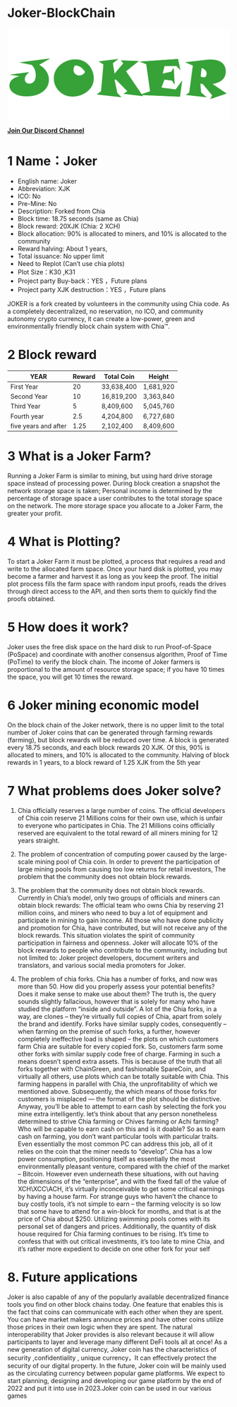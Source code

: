 # Joker-BlockChain

<img src=".\joker-blockchain-gui\src\assets\img\joker_logo.svg"/> 

[**Join Our Discord Channel**](https://discord.gg/QhK8yCZpBf)

# 1 Name：Joker  
* English name: Joker 
* Abbreviation: XJK
* ICO: No
* Pre-Mine: No
* Description: Forked from Chia
* Block time: 18.75 seconds (same as Chia)
* Block reward: 20XJK (Chia: 2 XCH)
* Block allocation: 90% is allocated to miners, and 10% is allocated to the community
* Reward halving: About 1 years, 
* Total issuance: No upper limit 
* Need to Replot (Can’t use chia plots)
* Plot Size：K30 ,K31 
* Project party Buy-back：YES ，Future plans
* Project party XJK destruction：YES ，Future plans

JOKER is a fork created by volunteers in the community using Chia code. As a completely decentralized, no reservation, no ICO, and community autonomy crypto currency, it can create a low-power, green and environmentally friendly block chain system with Chia™.


# 2 Block reward

| YEAR	               |     Reward    	 | Total Coin	 |          Height |
| -------------------- | --------------- | ----------- | --------------- |
| First Year	         |       20	       | 33,638,400	 |       1,681,920 |
| Second Year     	   |       10	       | 16,819,200	 |       3,363,840 |
| Third Year	         |        5	       |  8,409,600  |     	 5,045,760 |
| Fourth year	         |      2.5	       |  4,204,800  |    	 6,727,680 |
| five years and after |     1.25	       |  2,102,400	 |       8,409,600 |


# 3 What is a Joker Farm?

Running a Joker Farm is similar to mining, but using hard drive storage space instead of processing power. During block creation a snapshot the network storage space is taken;
Personal income is determined by the percentage of storage space a user contributes to the total storage space on the network. The more storage space you allocate to a Joker Farm, the greater your profit.

# 4 What is Plotting?

To start a Joker Farm it must be plotted, a process that requires a read and write to the allocated farm space. Once your hard disk is plotted, you may become a farmer and harvest it as long as you keep the proof.
The initial plot process fills the farm space with random input proofs, reads the drives through direct access to the API, and then sorts them to quickly find the proofs obtained.

# 5 How does it work?

Joker uses the free disk space on the hard disk to run Proof-of-Space (PoSpace) and coordinate with another consensus algorithm, Proof of Time (PoTime) to verify the block chain.
The income of Joker farmers is proportional to the amount of resource storage space; if you have 10 times the space, you will get 10 times the reward.

# 6 Joker mining economic model

On the block chain of the Joker network, there is no upper limit to the total number of Joker coins that can be generated through farming rewards (farming), but block rewards will be reduced over time.
A block is generated every 18.75 seconds, and each block rewards 20 XJK. Of this, 90% is allocated to miners, and 10% is allocated to the community. Halving of block rewards in 1 years, to a block reward of 1.25 XJK from the 5th year 

# 7 What problems does Joker solve?

1.	Chia officially reserves a large number of coins.
The official developers of Chia coin reserve 21 Millions coins for their own use, which is unfair to everyone who participates in Chia. The 21 Millions coins officially reserved are equivalent to the total reward of all miners mining for 12 years straight.

2.	The problem of concentration of computing power caused by the large-scale mining pool of Chia coin.
In order to prevent the participation of large mining pools from causing too low returns for retail investors, The problem that the community does not obtain block rewards.

3.	The problem that the community does not obtain block rewards.
Currently in Chia’s model, only two groups of officials and miners can obtain block rewards: The official team who owns Chia by reserving 21 million coins, and miners who need to buy a lot of equipment and participate in mining to gain income.
All those who have done publicity and promotion for Chia, have contributed, but will not receive any of the block rewards. This situation violates the spirit of community participation in fairness and openness.
Joker will allocate 10% of the block rewards to people who contribute to the community, including but not limited to: Joker project developers, document writers and translators, and various social media promoters for Joker.

4.	The problem of chia forks. 
Chia has a number of forks, and now was more than 50. How did you properly assess your potential benefits? Does it make sense to make use about them? 
The truth is, the query sounds slightly fallacious, however that is solely for many who have studied the platform “inside and outside”. A lot of the Chia forks, in a way, are clones – they’re virtually full copies of Chia, apart from solely the brand and identify. Forks have similar supply codes, consequently – when farming on the premise of such forks, a further, however completely ineffective load is shaped – the plots on which customers farm Chia are suitable for every copied fork. 
So, customers farm some other forks with similar supply code free of charge. Farming in such a means doesn’t spend extra assets. This is because of the truth that all forks together with ChainGreen, and fashionable SpareCoin, and virtually all others, use plots which can be totally suitable with Chia. This farming happens in parallel with Chia, the unprofitability of which we mentioned above. Subsequently, the which means of those forks for customers is misplaced — the format of the plot should be distinctive. Anyway, you’ll be able to attempt to earn cash by selecting the fork you mine extra intelligently.
let’s think about that any person nonetheless determined to strive Chia farming or Chives farming or Achi farming? Who will be capable to earn cash on this and is it doable?  So as to earn cash on farming, you don’t want particular tools with particular traits. Even essentially the most common PC can address this job, all of it relies on the coin that the miner needs to “develop”. Chia has a low power consumption, positioning itself as essentially the most environmentally pleasant venture, compared with the chief of the market – Bitcoin. However even underneath these situations, with out having the dimensions of the “enterprise”, and with the fixed fall of the value of XCH\XCC\ACH, it’s virtually inconceivable to get some critical earnings by having a house farm. For strange guys who haven’t the chance to buy costly tools, it’s not simple to earn – the farming velocity is so low that some have to attend for a win-block for months, and that is at the price of Chia about $250. Utilizing swimming pools comes with its personal set of dangers and prices. Additionally, the quantity of disk house required for Chia farming continues to be rising. It’s time to confess that with out critical investments, it’s too late to mine Chia, and it’s rather more expedient to decide on one other fork for your self

# 8.	Future applications
Joker is also capable of any of the popularly available decentralized finance tools you find on other block chains today. One feature that enables this is the fact that coins can communicate with each other when they are spent. You can have market makers announce prices and have other coins utilize those prices in their own logic when they are spent. The natural interoperability that Joker provides is also relevant because it will allow participants to layer and leverage many different DeFi tools all at once!
As a new generation of digital currency, Joker	coin has the characteristics of security ,confidentiality , unique currency，It can effectively protect the security of our digital property. In the future, Joker coin will be mainly used as the circulating currency between popular game platforms. We expect to start planning, designing and developing our game platform by the end of 2022 and put it into use in 2023.Joker coin can be used in our various games


